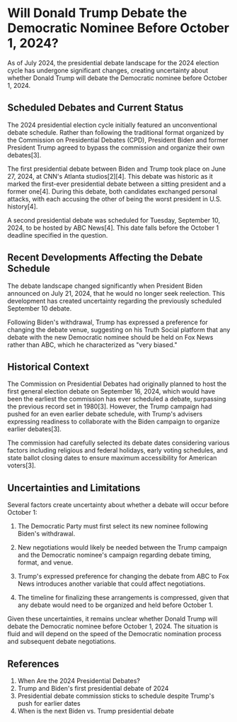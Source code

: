 # Will Donald Trump Debate the Democratic Nominee Before October 1, 2024?

As of July 2024, the presidential debate landscape for the 2024 election cycle has undergone significant changes, creating uncertainty about whether Donald Trump will debate the Democratic nominee before October 1, 2024.

## Scheduled Debates and Current Status

The 2024 presidential election cycle initially featured an unconventional debate schedule. Rather than following the traditional format organized by the Commission on Presidential Debates (CPD), President Biden and former President Trump agreed to bypass the commission and organize their own debates[3].

The first presidential debate between Biden and Trump took place on June 27, 2024, at CNN's Atlanta studios[2][4]. This debate was historic as it marked the first-ever presidential debate between a sitting president and a former one[4]. During this debate, both candidates exchanged personal attacks, with each accusing the other of being the worst president in U.S. history[4].

A second presidential debate was scheduled for Tuesday, September 10, 2024, to be hosted by ABC News[4]. This date falls before the October 1 deadline specified in the question.

## Recent Developments Affecting the Debate Schedule

The debate landscape changed significantly when President Biden announced on July 21, 2024, that he would no longer seek reelection. This development has created uncertainty regarding the previously scheduled September 10 debate.

Following Biden's withdrawal, Trump has expressed a preference for changing the debate venue, suggesting on his Truth Social platform that any debate with the new Democratic nominee should be held on Fox News rather than ABC, which he characterized as "very biased."

## Historical Context

The Commission on Presidential Debates had originally planned to host the first general election debate on September 16, 2024, which would have been the earliest the commission has ever scheduled a debate, surpassing the previous record set in 1980[3]. However, the Trump campaign had pushed for an even earlier debate schedule, with Trump's advisers expressing readiness to collaborate with the Biden campaign to organize earlier debates[3].

The commission had carefully selected its debate dates considering various factors including religious and federal holidays, early voting schedules, and state ballot closing dates to ensure maximum accessibility for American voters[3].

## Uncertainties and Limitations

Several factors create uncertainty about whether a debate will occur before October 1:

1. The Democratic Party must first select its new nominee following Biden's withdrawal.

2. New negotiations would likely be needed between the Trump campaign and the Democratic nominee's campaign regarding debate timing, format, and venue.

3. Trump's expressed preference for changing the debate from ABC to Fox News introduces another variable that could affect negotiations.

4. The timeline for finalizing these arrangements is compressed, given that any debate would need to be organized and held before October 1.

Given these uncertainties, it remains unclear whether Donald Trump will debate the Democratic nominee before October 1, 2024. The situation is fluid and will depend on the speed of the Democratic nomination process and subsequent debate negotiations.

## References

1. When Are the 2024 Presidential Debates?
2. Trump and Biden's first presidential debate of 2024
3. Presidential debate commission sticks to schedule despite Trump's push for earlier dates
4. When is the next Biden vs. Trump presidential debate